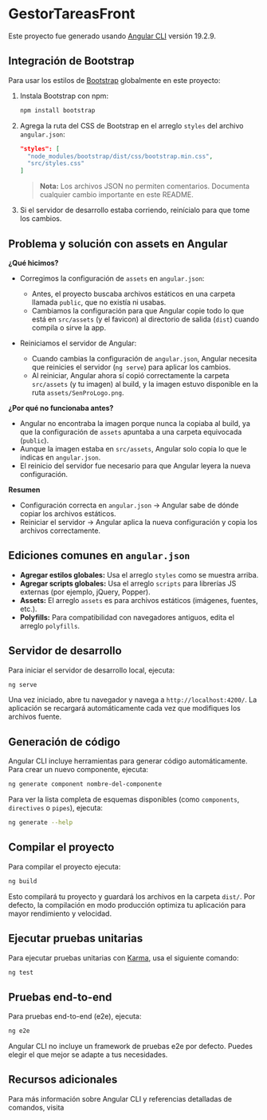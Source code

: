 # GestorTareasFront

Este proyecto fue generado usando [Angular CLI](https://github.com/angular/angular-cli) versión 19.2.9.

## Integración de Bootstrap

Para usar los estilos de [Bootstrap](https://getbootstrap.com/) globalmente en este proyecto:

1. Instala Bootstrap con npm:
   ```bash
   npm install bootstrap
   ```
2. Agrega la ruta del CSS de Bootstrap en el arreglo `styles` del archivo `angular.json`:
   ```json
   "styles": [
     "node_modules/bootstrap/dist/css/bootstrap.min.css",
     "src/styles.css"
   ]
   ```
   > **Nota:** Los archivos JSON no permiten comentarios. Documenta cualquier cambio importante en este README.

3. Si el servidor de desarrollo estaba corriendo, reinícialo para que tome los cambios.

## Problema y solución con assets en Angular

**¿Qué hicimos?**

- Corregimos la configuración de `assets` en `angular.json`:
  - Antes, el proyecto buscaba archivos estáticos en una carpeta llamada `public`, que no existía ni usabas.
  - Cambiamos la configuración para que Angular copie todo lo que está en `src/assets` (y el favicon) al directorio de salida (`dist`) cuando compila o sirve la app.

- Reiniciamos el servidor de Angular:
  - Cuando cambias la configuración de `angular.json`, Angular necesita que reinicies el servidor (`ng serve`) para aplicar los cambios.
  - Al reiniciar, Angular ahora sí copió correctamente la carpeta `src/assets` (y tu imagen) al build, y la imagen estuvo disponible en la ruta `assets/SenProLogo.png`.

**¿Por qué no funcionaba antes?**

- Angular no encontraba la imagen porque nunca la copiaba al build, ya que la configuración de `assets` apuntaba a una carpeta equivocada (`public`).
- Aunque la imagen estaba en `src/assets`, Angular solo copia lo que le indicas en `angular.json`.
- El reinicio del servidor fue necesario para que Angular leyera la nueva configuración.

**Resumen**
- Configuración correcta en `angular.json` → Angular sabe de dónde copiar los archivos estáticos.
- Reiniciar el servidor → Angular aplica la nueva configuración y copia los archivos correctamente.

## Ediciones comunes en `angular.json`

- **Agregar estilos globales:** Usa el arreglo `styles` como se muestra arriba.
- **Agregar scripts globales:** Usa el arreglo `scripts` para librerías JS externas (por ejemplo, jQuery, Popper).
- **Assets:** El arreglo `assets` es para archivos estáticos (imágenes, fuentes, etc.).
- **Polyfills:** Para compatibilidad con navegadores antiguos, edita el arreglo `polyfills`.

## Servidor de desarrollo

Para iniciar el servidor de desarrollo local, ejecuta:

```bash
ng serve
```

Una vez iniciado, abre tu navegador y navega a `http://localhost:4200/`. La aplicación se recargará automáticamente cada vez que modifiques los archivos fuente.

## Generación de código

Angular CLI incluye herramientas para generar código automáticamente. Para crear un nuevo componente, ejecuta:

```bash
ng generate component nombre-del-componente
```

Para ver la lista completa de esquemas disponibles (como `components`, `directives` o `pipes`), ejecuta:

```bash
ng generate --help
```

## Compilar el proyecto

Para compilar el proyecto ejecuta:

```bash
ng build
```

Esto compilará tu proyecto y guardará los archivos en la carpeta `dist/`. Por defecto, la compilación en modo producción optimiza tu aplicación para mayor rendimiento y velocidad.

## Ejecutar pruebas unitarias

Para ejecutar pruebas unitarias con [Karma](https://karma-runner.github.io), usa el siguiente comando:

```bash
ng test
```

## Pruebas end-to-end

Para pruebas end-to-end (e2e), ejecuta:

```bash
ng e2e
```

Angular CLI no incluye un framework de pruebas e2e por defecto. Puedes elegir el que mejor se adapte a tus necesidades.

## Recursos adicionales

Para más información sobre Angular CLI y referencias detalladas de comandos, visita